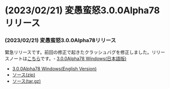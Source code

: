 # (2023/02/21) 変愚蛮怒3.0.0Alpha78リリース

### (2023/02/21) 変愚蛮怒3.0.0Alpha78リリース
緊急リリースです。前回の修正で起きたクラッシュバグを修正しました。リリースノートは[こちら](https://github.com/hengband/hengband/releases/tag/3.0.0Alpha78)です。- [3.0.0Alpha78 Windows(日本語版)](https://github.com/hengband/hengband/releases/download/3.0.0Alpha78/Hengband-3.0.0Alpha78-jp.zip)
- [3.0.0Alpha78 Windows(English Version)](https://github.com/hengband/hengband/releases/download/3.0.0Alpha78/Hengband-3.0.0Alpha78-en.zip)
- [ソース(zip)](https://github.com/hengband/hengband/archive/3.0.0Alpha78.zip)
- [ソース(tar.gz)](https://github.com/hengband/hengband/archive/3.0.0Alpha78.tar.gz)

